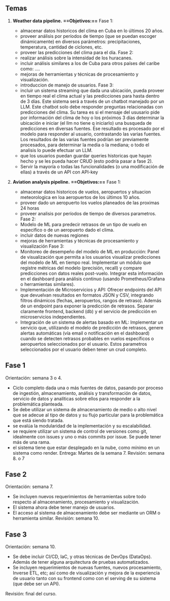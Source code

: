 ## Temas
1. **Weather data pipeline.** 
	**==Objetivos:==** 
	Fase 1:
	- almacenar datos historicos del clima en Cuba en lo últimos 20 años. 
	- proveer análisis por períodos de tiempo (que se puedan escoger dinámicamente) en diversos parámetros: precipitaciones, temperatura, cantidad de ciclones, etc.
	- proveer las predicciones del clima para el día. 
	Fase 2: 
	- realizar análisis sobre la intensidad de los huracanes.
	- incluir análisis similares a los de Cuba para otros países del caribe como: ....
	- mejoras de herramientas y técnicas de procesamiento y visualización. 
	- introduccion de manejo de usuarios.
	Fase 3:
	- incluir un sistema streaming que dada una ubicación, pueda proveer en tiempo real el clima actual y las predicciones para hasta dentro de 3 días. Este sistema será a través de un chatbot manejado por un LLM. Este chatbot solo debe responder preguntas relacionadas con predicciones del clima. Su tarea es si el mensaje del ususario pide por información del clima de hoy o los próximos 3 días determinar la ubicación e iniciar (el llm no tiene q iniciarlo) una busqueda de predicciones en diversas fuentes. Ese resultado es procesado por el modelo para responder al usuario, contrastando las varias fuentes. Los resultados de las varias fuentes podrían ser previamente procesados, para determinar la media o la mediana; o todo el analisis lo puede efectuar un LLM.
	- que los usuarios puedan guardar queries historicas que hayan hecho y se les pueda hacer CRUD (esto podría pasar a fase 2).
	- Servir la mayoría o todas las funcionalidades (o una modificación de ellas) a través de un API con API-key

2. **Aviation analysis pipeline.** 
	**==Objetivos:==** 
	Fase 1:
	- almacenar datos historicos de vuelos, aeropuertos y situacion meteorologica en loa aeropuertos de los últimos 10 años.
	- proveer dado un aeropuerto los vuelos planeados de las proximas 24 horas
	- proveer analisis por períodos de tiempo de diversos parametros.
	Fase 2:
	- Modelo de ML para predecir retrasos de un tipo de vuelo en especifico o de un aeropuerto dado el clima.
	- incluir datos de nuevas regiones
	- mejoras de herramientas y técnicas de procesamiento y visualización
	Fase 3:
	- Monitoreo de desempeño del modelo de ML en producción: Panel de visualización que permita a los usuarios visualizar predicciones del modelo de ML en tiempo real. Implementar un módulo que registre métricas del modelo (precisión, recall) y compare predicciones con datos reales post-vuelo. Integrar esta información en el dashboard para análisis continuo (usando Prometheus/Grafana o herramientas similares). 
    - Implementación de Microservicios y API: Ofrecer endpoints del API que devuelvan resultados en formatos JSON y CSV, integrando filtros dinámicos (fechas, aeropuertos, rangos de retraso). Además de un endpoint para exponer la predicción de retrasos. Separar claramente frontend, backend (db) y el servicio de predicción en microservicios independientes.
    - Integración de un sistema de alertas basado en ML: Implementar un servicio que, utilizando el modelo de predicción de retrasos, genere alertas automáticas (vía email o notificación en el dashboard) cuando se detecten retrasos probables en vuelos específicos o aeropuertos seleccionados por el usuario. Estos parametros seleccionados por el usuario deben tener un crud completo. 
	
## Fase 1
Orientación: semana 3 o 4.
- Ciclo completo dada una o más fuentes de datos, pasando por proceso de ingestión, almacenamiento, análisis y transformación de datos, servicio de datos y analíticas sobre ellos para responder a la problemática planteada.
- Se debe utilizar un sistema de almacenamiento de medio o alto nivel que se adecue al tipo de datos y su flujo particular para la problemática que está siendo tratada.
- se evalúa la modularidad de la implementación y su escalabilidad.
- se requiere utilizar un sistema de control de versiones como git, idealmente con issues y uno o más commits por issue. Se puede tener más de una rama.
- el sistema tiene que estar desplegado en la nube, como mínimo en un sistema como render.
Entrega: Martes de la semana 7.
Revisión: semana 8. o 7
## Fase 2
Orientación: semana 7.
- Se incluyen nuevos requerimientos de herramientas sobre todo respecto al almacenamiento, procesamiento y visualización. 
- El sistema ahora debe tener manejo de usuarios.
- El acceso al sistema de almacenamiento debe ser mediante un ORM o herramienta similar.
Revisión: semana 10.
## Fase 3
Orientación: semana 10.
- Se debe incluir CI/CD, IaC, y otras técnicas de DevOps (DataOps). Además de tener alguna arquitectura de pruebas automatizados.
- Se incluyen requerimientos de nuevas fuentes, nuevos procesamiento, Inverse ETL, etc; así como de visualización y mejora de la experiencia de usuario tanto con su frontend como con el serving de su sistema (que debe ser un API).

Revisión: final del curso.
